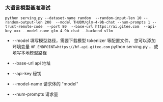 ### 大语言模型基准测试
```
python serving.py --dataset-name random  --random-input-len 10 --random-output-len 200  --model THUDM/glm-4-9b-chat --num-prompts 1 --trust-remote-code  --port 80  --base-url https://ai.gitee.com  --api-key xxx --model-name glm-4-9b-chat --backend vllm
```

- --model 填写模型路径，需要下载模型 tokenizer 等配置文件，
您可以添加环境变量 `HF_ENDPOINT=https://hf-api.gitee.com` python serving.py ...
或填写本地模型路径

- --base-url api 地址

- --api-key 秘钥

- --model-name  请求体的 "model"

- --num-prompts  请求量

